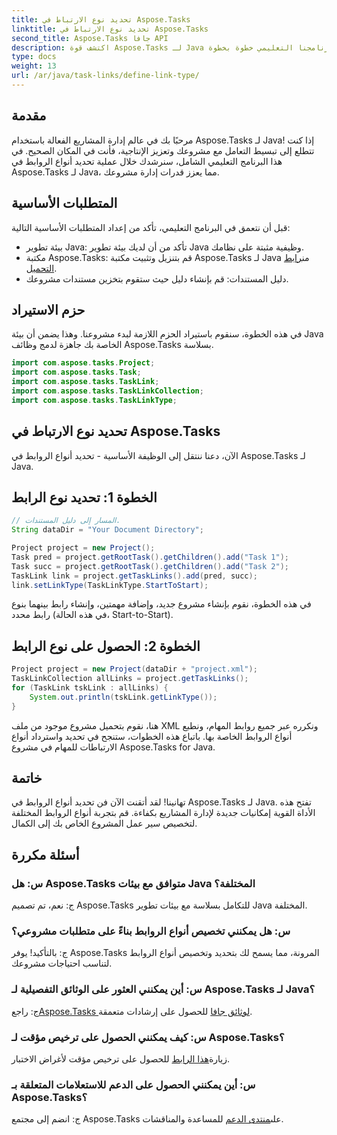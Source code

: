 ```yaml
---
title: تحديد نوع الارتباط في Aspose.Tasks
linktitle: تحديد نوع الارتباط في Aspose.Tasks
second_title: Aspose.Tasks جافا API
description: اكتشف قوة Aspose.Tasks لـ Java في إدارة المشاريع. يمكنك تحديد أنواع الروابط وتخصيصها بسهولة من خلال برنامجنا التعليمي خطوة بخطوة.
type: docs
weight: 13
url: /ar/java/task-links/define-link-type/
---
```

## مقدمة
مرحبًا بك في عالم إدارة المشاريع الفعالة باستخدام Aspose.Tasks لـ Java! إذا كنت تتطلع إلى تبسيط التعامل مع مشروعك وتعزيز الإنتاجية، فأنت في المكان الصحيح. في هذا البرنامج التعليمي الشامل، سنرشدك خلال عملية تحديد أنواع الروابط في Aspose.Tasks لـ Java، مما يعزز قدرات إدارة مشروعك.
## المتطلبات الأساسية
قبل أن نتعمق في البرنامج التعليمي، تأكد من إعداد المتطلبات الأساسية التالية:
- بيئة تطوير Java: تأكد من أن لديك بيئة تطوير Java وظيفية مثبتة على نظامك.
-  مكتبة Aspose.Tasks: قم بتنزيل وتثبيت مكتبة Aspose.Tasks لـ Java من[رابط التحميل](https://releases.aspose.com/tasks/java/).
- دليل المستندات: قم بإنشاء دليل حيث ستقوم بتخزين مستندات مشروعك.
## حزم الاستيراد
في هذه الخطوة، سنقوم باستيراد الحزم اللازمة لبدء مشروعنا. وهذا يضمن أن بيئة Java الخاصة بك جاهزة لدمج وظائف Aspose.Tasks بسلاسة.
```java
import com.aspose.tasks.Project;
import com.aspose.tasks.Task;
import com.aspose.tasks.TaskLink;
import com.aspose.tasks.TaskLinkCollection;
import com.aspose.tasks.TaskLinkType;
```
## تحديد نوع الارتباط في Aspose.Tasks
الآن، دعنا ننتقل إلى الوظيفة الأساسية - تحديد أنواع الروابط في Aspose.Tasks لـ Java.
## الخطوة 1: تحديد نوع الرابط
```java
// المسار إلى دليل المستندات.
String dataDir = "Your Document Directory";

Project project = new Project();
Task pred = project.getRootTask().getChildren().add("Task 1");
Task succ = project.getRootTask().getChildren().add("Task 2");
TaskLink link = project.getTaskLinks().add(pred, succ);
link.setLinkType(TaskLinkType.StartToStart);
```
في هذه الخطوة، نقوم بإنشاء مشروع جديد، وإضافة مهمتين، وإنشاء رابط بينهما بنوع رابط محدد (في هذه الحالة، Start-to-Start).
## الخطوة 2: الحصول على نوع الرابط
```java
Project project = new Project(dataDir + "project.xml");
TaskLinkCollection allLinks = project.getTaskLinks();
for (TaskLink tskLink : allLinks) {
    System.out.println(tskLink.getLinkType());
}
```
هنا، نقوم بتحميل مشروع موجود من ملف XML ونكرره عبر جميع روابط المهام، ونطبع أنواع الروابط الخاصة بها.
باتباع هذه الخطوات، ستنجح في تحديد واسترداد أنواع الارتباطات للمهام في مشروع Aspose.Tasks for Java.
## خاتمة
تهانينا! لقد أتقنت الآن فن تحديد أنواع الروابط في Aspose.Tasks لـ Java. تفتح هذه الأداة القوية إمكانيات جديدة لإدارة المشاريع بكفاءة. قم بتجربة أنواع الروابط المختلفة لتخصيص سير عمل المشروع الخاص بك إلى الكمال.
## أسئلة مكررة
### س: هل Aspose.Tasks متوافق مع بيئات Java المختلفة؟
ج: نعم، تم تصميم Aspose.Tasks للتكامل بسلاسة مع بيئات تطوير Java المختلفة.
### س: هل يمكنني تخصيص أنواع الروابط بناءً على متطلبات مشروعي؟
ج: بالتأكيد! يوفر Aspose.Tasks المرونة، مما يسمح لك بتحديد وتخصيص أنواع الروابط لتناسب احتياجات مشروعك.
### س: أين يمكنني العثور على الوثائق التفصيلية لـ Aspose.Tasks لـ Java؟
 ج: راجع[Aspose.Tasks لوثائق جافا](https://reference.aspose.com/tasks/java/) للحصول على إرشادات متعمقة.
### س: كيف يمكنني الحصول على ترخيص مؤقت لـ Aspose.Tasks؟
 زيارة[هذا الرابط](https://purchase.aspose.com/temporary-license/) للحصول على ترخيص مؤقت لأغراض الاختبار.
### س: أين يمكنني الحصول على الدعم للاستعلامات المتعلقة بـ Aspose.Tasks؟
 ج: انضم إلى مجتمع Aspose.Tasks على[منتدى الدعم](https://forum.aspose.com/c/tasks/15) للمساعدة والمناقشات.